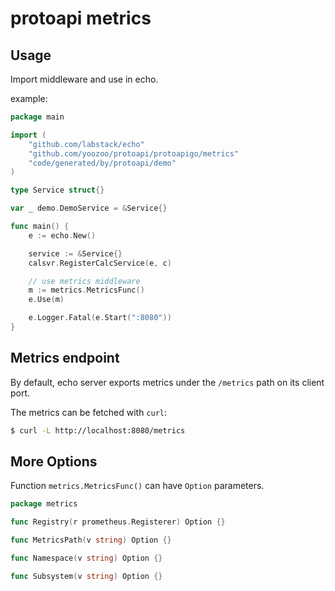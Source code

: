 # protoapi metrics

## Usage

Import middleware and use in echo.

example:
```go
package main

import (
	"github.com/labstack/echo"
	"github.com/yoozoo/protoapi/protoapigo/metrics"
	"code/generated/by/protoapi/demo"
)

type Service struct{}

var _ demo.DemoService = &Service{}

func main() {
    e := echo.New()

    service := &Service{}
	calsvr.RegisterCalcService(e, c)

    // use metrics middleware
    m := metrics.MetricsFunc()
    e.Use(m)

	e.Logger.Fatal(e.Start(":8080"))
}
```

## Metrics endpoint

By default, echo server exports metrics under the `/metrics` path on its client port.

The metrics can be fetched with `curl`:

```sh
$ curl -L http://localhost:8080/metrics
```
## More Options
Function `metrics.MetricsFunc()` can have `Option` parameters.
```go
package metrics

func Registry(r prometheus.Registerer) Option {}

func MetricsPath(v string) Option {}

func Namespace(v string) Option {}

func Subsystem(v string) Option {}
```
